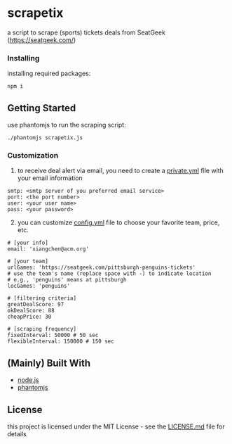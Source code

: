 
# scrapetix

a script to scrape (sports) tickets deals from SeatGeek (https://seatgeek.com/)

### Installing
installing required packages:
```
npm i
```

## Getting Started
use phantomjs to run the scraping script:
```
./phantomjs scrapetix.js
```
### Customization
1. to receive deal alert via email, you need to create a [private.yml](private.yml) file with your email information
```
smtp: <smtp server of you preferred email service>
port: <the port number>
user: <your user name>
pass: <your password>
```
2. you can customize [config.yml](config.yml) file to choose your favorite team, price, etc.
```
# [your info]
email: 'xiangchen@acm.org'

# [your team]
urlGames: 'https://seatgeek.com/pittsburgh-penguins-tickets'
# use the team's name (replace space with -) to indicate location
# e.g., 'penguins' means at pittsburgh
locGames: 'penguins'

# [filtering criteria]
greatDealScore: 97
okDealScore: 88
cheapPrice: 30

# [scraping frequency]
fixedInterval: 50000 # 50 sec
flexibleInterval: 150000 # 150 sec
```

## (Mainly) Built With
* [node.js](https://nodejs.org/)
* [phantomjs](http://phantomjs.org/)

## License

this project is licensed under the MIT License - see the [LICENSE.md](LICENSE.md) file for details
